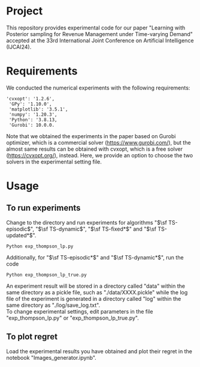 # Project 
This repository provides experimental code for our paper  "Learning with Posterior sampling for Revenue Management under Time-varying Demand" accepted at 
the 33rd International Joint Conference on Artificial Intelligence (IJCAI24). 

# Requirements
We conducted the numerical experiments with the following requirements: 
```
'cvxopt': '1.2.6',
 'GPy': '1.10.0', 
 'matplotlib': '3.5.1',
 'numpy': '1.20.3',
 'Python': '3.8.13, 
 'Gurobi': 10.0.0.
```
Note that we obtained the experiments in the paper based on Gurobi optimizer, which is a commercial solver (https://www.gurobi.com/), 
but the almost same results can be obtained with cvxopt, which is a free solver (https://cvxopt.org/), instead. 
Here, we provide an option to choose the two solvers in the experimental setting file. 

# Usage
## To run experiments
Change to the directory and run experiments for algorithms "$\sf TS-episodic$", "$\sf TS-dynamic$", "$\sf TS-fixed*$" and "$\sf TS-updated*$".
```
Python exp_thompson_lp.py
``` 
Additionally, for "$\sf TS-episodic*$" and "$\sf TS-dynamic*$", run the code 
```
Python exp_thompson_lp_true.py
```
An experiment result will be stored in a directory called "data" within the same directory as a pickle file, such as "./data/XXXX.pickle" 
while the log file of the experiment is generated in a directory called "log" within the same directory as "./log/save_log.txt".  
To change experimental settings, edit parameters in the file "exp_thompson_lp.py" or "exp_thompson_lp_true.py". 

## To plot regret 
Load the experimental results you have obtained and plot their regret in the notebook "Images_generator.ipynb".
